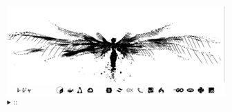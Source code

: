 <img src="./banner.png">
<details><summary> :: </summary>
<!--START_SECTION:waka-->

```
From: 09 August 2024 - To: 23 May 2025

Total Time: 1,403 hrs 37 mins

Python                     376 hrs 6 mins  //////-------------------   24.88 %
PHP                        255 hrs 1 min   ////---------------------   16.87 %
Markdown                   212 hrs 40 mins ////---------------------   14.07 %
Other                      108 hrs         //-----------------------   07.14 %
```

<!--END_SECTION:waka-->
</details>
